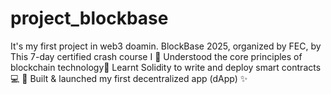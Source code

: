 # project_blockbase
It's my first project in web3 doamin. BlockBase 2025, organized by FEC, by This 7-day certified crash course I  🔹 Understood the core principles of blockchain technology🔹 Learnt Solidity to write and deploy smart contracts 💻 🔹 Built &amp; launched my first decentralized app (dApp) ✨
